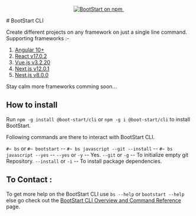 <p align="center">
  <a href="https://www.npmjs.com/package/@boot-start/cli">
    <img src="https://img.shields.io/npm/v/@boot-start/cli.svg?logo=npm&logoColor=fff&label=NPM+package&color=limegreen" alt="BootStart on npm" />
  </a>&nbsp;
</p>
# BootStart CLI

Create different projects on any framework on just a single line command.
Supporting frameworks :-
1) [Angular 10+](https://angular.io/)
2) [React v17.0.2](https://reactjs.org/)
3) [Vue.js v3.2.20](https://vuejs.org/)
4) [Next.js v12.0.1](https://nextjs.org/)
5) [Nest.js v8.0.0](https://nestjs.com/)

Stay calm more frameworks comming soon...

## How to install

Run `npm -g install @boot-start/cli` or `npm -g i @boot-start/cli` to install BootStart.

Following commands are there to interact with BootStart CLI.

`#~ bs` or `#~ bootstart` -- 
`#~ bs javascript --git --install` -- 
`#~ bs javascript --yes` -- 
`--yes` or `-y` -- Yes.
`--git` or `-g` -- To initialize empty git Repository.
`--install` or `-i` -- To install package dependencies.

## To Contact :

To get more help on the BootStart CLI use `bs --help` or `bootstart --help` else go check out the [BootStart CLI Overview and Command Reference](https://github.com/Joysingh1709/BootStart_CLI) page.
